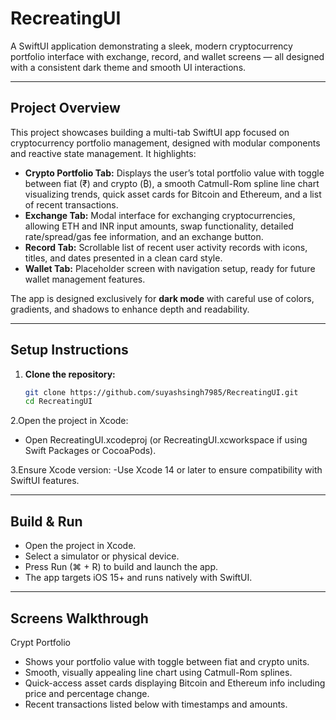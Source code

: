 # RecreatingUI

A SwiftUI application demonstrating a sleek, modern cryptocurrency portfolio interface with exchange, record, and wallet screens — all designed with a consistent dark theme and smooth UI interactions.

---

## Project Overview

This project showcases building a multi-tab SwiftUI app focused on cryptocurrency portfolio management, designed with modular components and reactive state management. It highlights:

- **Crypto Portfolio Tab:** Displays the user’s total portfolio value with toggle between fiat (₹) and crypto (₿), a smooth Catmull-Rom spline line chart visualizing trends, quick asset cards for Bitcoin and Ethereum, and a list of recent transactions.
- **Exchange Tab:** Modal interface for exchanging cryptocurrencies, allowing ETH and INR input amounts, swap functionality, detailed rate/spread/gas fee information, and an exchange button.
- **Record Tab:** Scrollable list of recent user activity records with icons, titles, and dates presented in a clean card style.
- **Wallet Tab:** Placeholder screen with navigation setup, ready for future wallet management features.

The app is designed exclusively for **dark mode** with careful use of colors, gradients, and shadows to enhance depth and readability.

---

## Setup Instructions

1. **Clone the repository:**

   ```bash
   git clone https://github.com/suyashsingh7985/RecreatingUI.git
   cd RecreatingUI
2.Open the project in Xcode:
- Open RecreatingUI.xcodeproj (or RecreatingUI.xcworkspace if using Swift Packages or CocoaPods).

3.Ensure Xcode version:
-Use Xcode 14 or later to ensure compatibility with SwiftUI features.

---
## Build & Run
- Open the project in Xcode.
- Select a simulator or physical device.
- Press Run (⌘ + R) to build and launch the app.
- The app targets iOS 15+ and runs natively with SwiftUI.

---
## Screens Walkthrough
Crypt Portfolio
- Shows your portfolio value with toggle between fiat and crypto units.
- Smooth, visually appealing line chart using Catmull-Rom splines.
- Quick-access asset cards displaying Bitcoin and Ethereum info including price and percentage change.
- Recent transactions listed below with timestamps and amounts.



